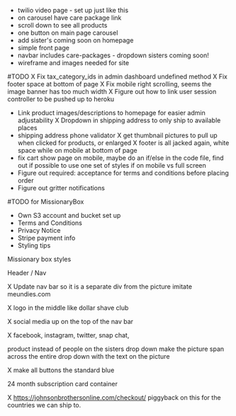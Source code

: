 - twilio video page - set up just like this
- on carousel have care package link
- scroll down to see all products
- one button on main page carousel
- add sister's coming soon on homepage
- simple front page
- navbar includes care-packages - dropdown sisters coming soon!
- wireframe and images needed for site

#TODO
X Fix tax_category_ids in admin dashboard undefined method
X Fix footer space at bottom of page
X Fix mobile right scrolling, seems the image banner has too much width
X Figure out how to link user session controller to be pushed up to heroku
- Link product images/descriptions to homepage for easier admin adjustability
X Dropdown in shipping address to only ship to available places
- shipping address phone validator
X get thumbnail pictures to pull up when clicked for products, or enlarged
X footer is all jacked again, white space while on mobile at bottom of page
- fix cart show page on mobile, maybe do an if/else in the code file, find out if possible to use one set of styles if on mobile vs full screen
- Figure out required: acceptance for terms and conditions before placing order
- Figure out gritter notifications

#TODO for MissionaryBox
- Own S3 account and bucket set up
- Terms and Conditions
- Privacy Notice
- Stripe payment info
- Styling tips


Missionary box styles

Header / Nav

X Update nav bar so it is a separate div from the picture imitate meundies.com

X logo in the middle like dollar shave club

X social media up on the top of the nav bar

X facebook, instagram, twitter, snap chat,



product instead of people on the sisters drop down
make the picture span across the entire drop down  with the text on the picture

X make all buttons the standard blue

24 month subscription card container


X https://johnsonbrothersonline.com/checkout/ piggyback on this for the countries we can ship to.